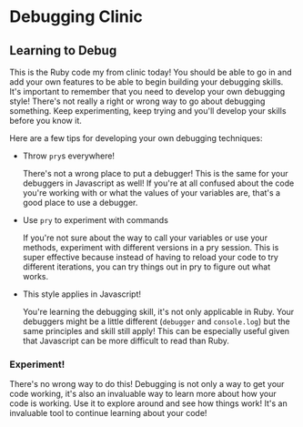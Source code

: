 # Debugging Clinic

## Learning to Debug

This is the Ruby code my from clinic today! You should be able to go in and add
your own features to be able to begin building your debugging skills. It's important to remember
that you need to develop your own debugging style! There's not really a right or 
wrong way to go about debugging something. Keep experimenting, keep trying and
you'll develop your skills before you know it.

Here are a few tips for developing your own debugging techniques:

* Throw `pry`s everywhere!

	There's not a wrong place to put a debugger! This is the same for your
	debuggers in Javascript as well! If you're at all confused about the code
	you're working with or what the values of your variables are, that's a 
	good place to use a debugger.

* Use `pry` to experiment with commands
	
	If you're not sure about the way to call your variables or use your methods,
	experiment with different versions in a pry session. This is super effective
	because instead of having to reload your code to try different iterations, you
	can try things out in pry to figure out what works.

* This style applies in Javascript!

	You're learning the debugging skill, it's not only applicable in Ruby. Your 
	debuggers might be a little different (`debugger` and `console.log`) but the
	same principles and skill still apply! This can be especially useful given that
	Javascript can be more difficult to read than Ruby.

### Experiment!

There's no wrong way to do this! Debugging is not only a way to get your code
working, it's also an invaluable way to learn more about how your code is working.
Use it to explore around and see how things work! It's an invaluable tool to 
continue learning about your code!

